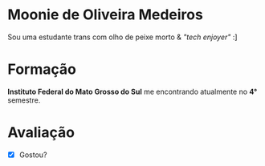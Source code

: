 # Moonie de Oliveira Medeiros

Sou uma estudante trans com olho de peixe morto & *"tech enjoyer"*  :]

# Formação

**Instituto Federal do Mato Grosso do Sul** me encontrando atualmente no **4°** semestre.
 
# Avaliação

- [x] Gostou?
